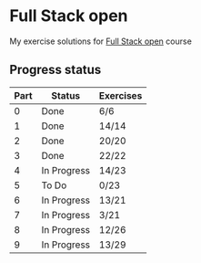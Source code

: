 # Full Stack open

My exercise solutions for [Full Stack open](https://fullstackopen.com/) course

## Progress status

| Part | Status      | Exercises |
| ---- | ----------- | --------- |
| 0    | Done        | 6/6       |
| 1    | Done        | 14/14     |
| 2    | Done        | 20/20     |
| 3    | Done        | 22/22     |
| 4    | In Progress | 14/23     |
| 5    | To Do       | 0/23      |
| 6    | In Progress | 13/21     |
| 7    | In Progress | 3/21      |
| 8    | In Progress | 12/26     |
| 9    | In Progress | 13/29     |

